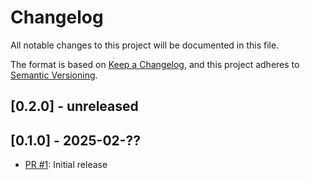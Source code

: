 # Changelog
All notable changes to this project will be documented in this file.

The format is based on [Keep a Changelog](https://keepachangelog.com/en/1.0.0/),
and this project adheres to [Semantic Versioning](https://semver.org/spec/v2.0.0.html).

## [0.2.0] - unreleased

## [0.1.0] - 2025-02-??

* [PR #1](https://github.com/itsallcode/simple-process/pull/1): Initial release

